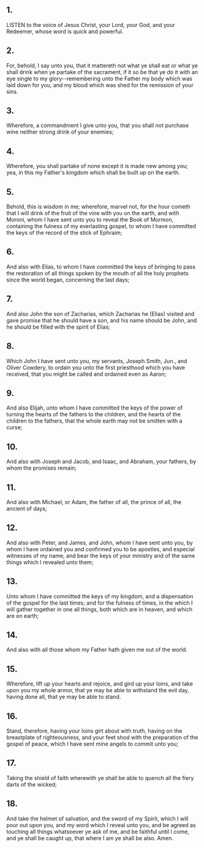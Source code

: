## 1.
LISTEN to the voice of Jesus Christ, your Lord, your God, and your Redeemer, whose word is quick and powerful.
## 2.
For, behold, I say unto you, that it mattereth not what ye shall eat or what ye shall drink when ye partake of the sacrament, if it so be that ye do it with an eye single to my glory--remembering unto the Father my body which was laid down for you, and my blood which was shed for the remission of your sins.
## 3.
Wherefore, a commandment I give unto you, that you shall not purchase wine neither strong drink of your enemies;
## 4.
Wherefore, you shall partake of none except it is made new among you; yea, in this my Father's kingdom which shall be built up on the earth.
## 5.
Behold, this is wisdom in me; wherefore, marvel not, for the hour cometh that I will drink of the fruit of the vine with you on the earth, and with Moroni, whom I have sent unto you to reveal the Book of Mormon, containing the fulness of my everlasting gospel, to whom I have committed the keys of the record of the stick of Ephraim;
## 6.
And also with Elias, to whom I have committed the keys of bringing to pass the restoration of all things spoken by the mouth of all the holy prophets since the world began, concerning the last days;
## 7.
And also John the son of Zacharias, which Zacharias he (Elias) visited and gave promise that he should have a son, and his name should be John, and he should be filled with the spirit of Elias;
## 8.
Which John I have sent unto you, my servants, Joseph Smith, Jun., and Oliver Cowdery, to ordain you unto the first priesthood which you have received, that you might be called and ordained even as Aaron;
## 9.
And also Elijah, unto whom I have committed the keys of the power of turning the hearts of the fathers to the children, and the hearts of the children to the fathers, that the whole earth may not be smitten with a curse;
## 10.
And also with Joseph and Jacob, and Isaac, and Abraham, your fathers, by whom the promises remain;
## 11.
And also with Michael, or Adam, the father of all, the prince of all, the ancient of days;
## 12.
And also with Peter, and James, and John, whom I have sent unto you, by whom I have ordained you and confirmed you to be apostles, and especial witnesses of my name, and bear the keys of your ministry and of the same things which I revealed unto them;
## 13.
Unto whom I have committed the keys of my kingdom, and a dispensation of the gospel for the last times; and for the fulness of times, in the which I will gather together in one all things, both which are in heaven, and which are on earth;
## 14.
And also with all those whom my Father hath given me out of the world.
## 15.
Wherefore, lift up your hearts and rejoice, and gird up your loins, and take upon you my whole armor, that ye may be able to withstand the evil day, having done all, that ye may be able to stand.
## 16.
Stand, therefore, having your loins girt about with truth, having on the breastplate of righteousness, and your feet shod with the preparation of the gospel of peace, which I have sent mine angels to commit unto you;
## 17.
Taking the shield of faith wherewith ye shall be able to quench all the fiery darts of the wicked;
## 18.
And take the helmet of salvation, and the sword of my Spirit, which I will pour out upon you, and my word which I reveal unto you, and be agreed as touching all things whatsoever ye ask of me, and be faithful until I come, and ye shall be caught up, that where I am ye shall be also. Amen.
